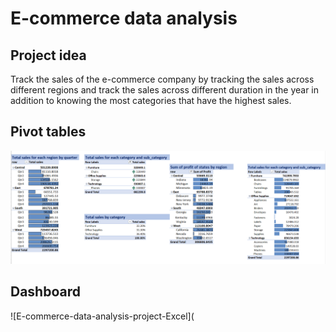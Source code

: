 # E-commerce data analysis
## Project idea
Track the sales of the e-commerce company by tracking the sales across different regions and track the sales across different duration in the year in addition to knowing the most categories that have the highest sales.
## Pivot tables
![E-commerce-data-analysis-project-Excel](https://github.com/Arwa988/E-commerce-data-analysis-project-Excel/blob/main/pivot-tables.png)
## Dashboard
![E-commerce-data-analysis-project-Excel](
